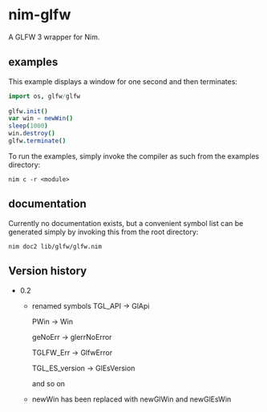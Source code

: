 # nim-glfw
A GLFW 3 wrapper for Nim.

## examples

This example displays a window for one second and then terminates:
```nim
import os, glfw/glfw
  
glfw.init()
var win = newWin()
sleep(1000)
win.destroy()
glfw.terminate()
```
To run the examples, simply invoke the compiler as such from the examples directory:
~~~
nim c -r <module>
~~~

## documentation
Currently no documentation exists, but a convenient symbol list can be generated simply by invoking this from the root directory:
~~~
nim doc2 lib/glfw/glfw.nim
~~~

## Version history
* 0.2
  * renamed symbols
      TGL_API -> GlApi

      PWin -> Win
      
      geNoErr -> glerrNoError
      
      TGLFW_Err -> GlfwError
      
      TGL_ES_version -> GlEsVersion
      
      and so on
      
  * newWin has been replaced with newGlWin and newGlEsWin
  
